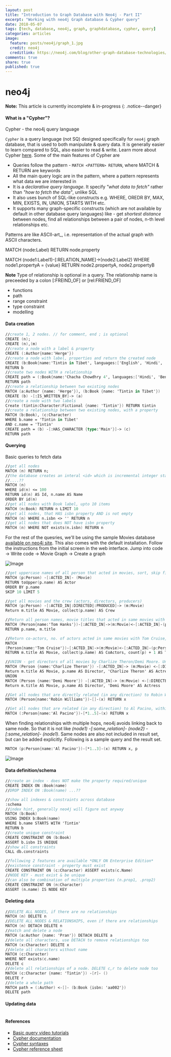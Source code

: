 ```yaml
---
layout: post
title: "Introduction to Graph Database with Neo4j - Part II"
excerpt: "Working with neo4j Graph database & Cypher query"
date: 2018-05-07
tags: [tech, database, neo4j, graph, graphdatabase, cypher, query]
categories: articles
image:
  feature: posts/neo4j/graph_1.jpg
  credit: neo4j
  creditlink: https://neo4j.com/blog/other-graph-database-technologies/
comments: true
share: true
published: true
---
```


# neo4j

**Note:** This article is currently incomplete & in-progress
{: .notice--danger}

#### What is a "Cypher"?

Cypher - the neo4j query language

`Cypher` is a query language (not SQ) designed specifically for `neo4j` graph database, that is used to both manipulate & query data. It is generally easier to learn compared to SQL, also easier to read & write. Learn more about Cypher [here](https://neo4j.com/developer/cypher-query-language/). Some of the main features of Cypher are

* Queries follow the pattern - `MATCH <PATTERN> RETURN`, where MATCH & RETURN are keywords
* All the main query logic are in the pattern, where a pattern represents what data we are interested in
* It is a _declarative query language_. It specify _"what data to fetch"_ rather than _"how to fetch the data"_, unlike SQL
* It also uses bunch of SQL-like constructs e.g. WHERE, OREDR BY, MAX, MIN, EXISTS, IN, UNION, STARTS WITH etc.
* It supports many graph-specific constructs (which are not available by default in other database query languages) like - get _shortest distance_ between nodes, find all relationships between a pair of nodes, n-th level relationships etc.

Patterns are like ASCII-art_, i.e. representation of the actual graph with ASCII characters. 

MATCH (node:Label) RETURN node.property

MATCH (node1:Label1)-[:RELATION_NAME]->(node2:Label2)
WHERE node1.propertyA = {value}
RETURN node2.propertyA, node2.propertyB

**Note** Type of relationship is optional in a query. The relationship name is preceeded by a colon [:FREIND_OF] or [rel:FRIEND_OF]

* functions
* path
* range constraint
* type constraint
* modelling

#### Data creation

```fsharp
//create 1, 2 nodes. // for comment, end ; is optional
CREATE (n);
CREATE (n),(m)
//create a node with a label & property
CREATE (:Author{name:'Herge'})
//create a node with label, properties and return the created node
CREATE (b:Book{name:'Tintin in Tibet', languages:['English', 'Hindi', 'French', 'Turkish'], isbn:'aa001', year:1960, isPdf:true})
RETURN b
//create two nodes WITH a relationship
CREATE path = (:Book{name:'Chacha Chowdhry 4', languages:['Hindi', 'Bengali', 'Marathi'], isbn:'aa002', year:1998, isPdf:false}) -[:IS_WRITTEN_BY]-> (:Author{name:'Pran'})
RETURN path
//create a relationship between two existing nodes
MATCH (a:Author {name: 'Herge'}), (b:Book {name: 'Tintin in Tibet'})
CREATE (b) -[:IS_WRITTEN_BY]-> (a)
//create a node with two labels
Create (tintin:Character:Fictional {name: 'Tintin'}) RETURN tintin
//create a relationship between two existing nodes, with a property
MATCH (b:Book), (c:Character)
WHERE b.name = 'Tintin in Tibet'
AND c.name = 'Tintin'
CREATE path = (b) -[:HAS_CHARACTER {type:'Main'}]-> (c)
RETURN path
```

#### Querying

Basic queries to fetch data

```fsharp
//get all nodes
MATCH (n) RETURN n;
//the database creates an interal <id> which is incremental integer starting at 0. It is unique across all nodes and cannot be customized
//....??
MATCH (n)
WHERE id(n) <= 100
RETURN id(n) AS Id, n.name AS Name
ORDER BY id(n)
//get all nodes with Book label, upto 10 items
MATCH (n:Book) RETURN n LIMIT 10
//get all nodes, that HAS isbn property AND is not empty
MATCH (n) WHERE n.isbn <> '' RETURN n
//get all nodes that does NOT have isbn property
MATCH (n) WHERE NOT exists(n.isbn) RETURN n
```

For the rest of the quesries, we'll be using the sample Movies database [available on neo4j site](https://neo4j.com/developer/movie-database/). This also comes with the default installation. Follow the instructions from the initial screen in the web interface. Jump into code -> Write code -> Movie Graph -> Create a graph

![Image](/images/posts/neo4j/movie.png)

```fsharp
//get uppercase names of all person that acted in movies, sort, skip first 10 and show 5 (pagination)
MATCH (p:Person) -[:ACTED_IN]- (Movie)
RETURN toUpper(p.name) AS Actor
ORDER BY p.name
SKIP 10 LIMIT 5

//get all movies and the crew (actors, directors, producers)
MATCH (p:Person) -[:ACTED_IN|:DIRECTED|:PRODUCED]-> (m:Movie)
Return m.title AS Movie, collect(p.name) AS Crew

//Return all person names, movie titles that acted in same movies with Tom Hanks
MATCH (Person{name:'Tom Hanks'})-[:ACTED_IN]->(m:Movie)<-[:ACTED_IN]-(p:Person)
RETURN p.name, m.title

//Return co-actors, no. of actors acted in same movies with Tom Cruise, grouped (implicit) by movie
MATCH
(Person{name:'Tom Cruise'})-[:ACTED_IN]->(m:Movie)<-[:ACTED_IN]-(p:Person)
RETURN m.title AS Movie, collect(p.name) AS CoActors, count(p) + 1 AS TotalCast

//UNION - get directors of all movies by Charlize Theron/Demi Moore. Union All to include duplicates
MATCH (Person {name:'Charlize Theron'}) -[:ACTED_IN]-> (m:Movie) <-[:DIRECTED]- (p:Person)
Return m.title AS Movie, p.name AS Director, 'Charlize Theron' AS Actress
UNION
MATCH (Person {name:'Demi Moore'}) -[:ACTED_IN]-> (m:Movie) <-[:DIRECTED]- (p:Person)
Return m.title AS Movie, p.name AS Director, 'Demi Moore' AS Actress

//Get all nodes that are directly related (in any direction) to Robin Williams
MATCH (Person{name:'Robin Williams'})-[]-(x) RETURN x

//Get all nodes that are related (in any direction) to Al Pacino, within 5 levels/hops
MATCH (:Person{name:'Al Pacino'})-[*1..5]-(x) RETURN x
```

When finding relationships with multiple hops, neo4j avoids linking back to same node. So that it is not like _(node1) -[:some_relation]- (node2) -[:some_relation]- (node1)_. Same nodes are also not included in result set, but can be added explicitly. Following is a sample query and the result set.

```fsharp
MATCH (p:Person{name:'Al Pacino'})-[*1..3]-(x) RETURN x, p
```

![Image](/images/posts/neo4j/al-pacino.png)

#### Data definition/schema

```fsharp
//create an index - does NOT make the property required/unique
CREATE INDEX ON :Book(name)
//DROP INDEX ON :Book(name) ...??

//show all indexes & constraints across database
:schema
//index hint, generally neo4j will figure out anyway
MATCH (b:Book)
USING INDEX b:Book(name)
WHERE b.name STARTS WITH 'Tintin'
RETURN b
//create unique constraint
CREATE CONSTRAINT ON (b:Book)
ASSERT b.isbn IS UNIQUE
//show all constraints
CALL db.constraints

//following 2 features are available *ONLY ON Enterprise Edition*
//existence constraint - property must exist
CREATE CONSTRAINT ON (c:Character) ASSERT exists(c.Name)
//NODE KEY - must exist & be unique
//can also be combination of multiple properties (n.prop1, .prop2)
CREATE CONSTRAINT ON (n:Character)
ASSERT (n.name) IS NODE KEY
```

#### Deleting data

```fsharp
//DELETE ALL NODES, if there are no relationships
MATCH (n) DELETE n
//DELETE ALL NODES & RELATIONSHIPS, even if there are relationships
MATCH (n) DETACH DELETE n
//match and delete a node
MATCH (a:Author {name: 'Pran'}) DETACH DELETE a
//delete all characters, use DETACH to remove relationships too
MATCH (x:Character) DELETE x
//delete all characters without name
MATCH (c:Character)
WHERE NOT exists(c.name)
DELETE c
//delete all relationships of a node. DELETE c,r to delete node too
MATCH (c:Character {name: 'Tintin'}) -[r]- ()
DELETE r
//delete a whole path
MATCH path = (:Author) <-[]- (b:Book {isbn: 'aa002'})
DELETE path
```

#### Updating data

```fsharp

```

#### References

* [Basic query video tutorials](https://neo4j.com/blog/neo4j-video-tutorials/)
* [Cypher documentation](https://neo4j.com/docs/developer-manual/current/cypher/)
* [Cypher syntaxes](https://neo4j.com/docs/developer-manual/current/cypher/syntax/)
* [Cypher reference sheet](https://neo4j.com/docs/cypher-refcard/current/)